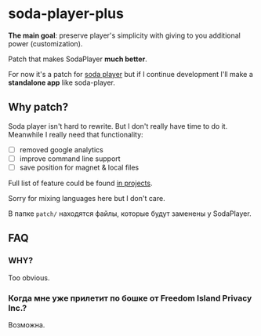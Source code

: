 # soda-player-plus

**The main goal**: preserve player's simplicity with giving to you additional power (customization).

Patch that makes SodaPlayer **much better**.

For now it's a patch for [soda player](https://www.sodaplayer.com/) but if I continue development I'll make a **standalone app** like soda-player.

## Why patch?

Soda player isn't hard to rewrite. But I don't really have time to do it. Meanwhile I really need that functionality:

<!-- - upgraded electron to latest version :fire: -->
<!-- - upgraded mpv (internal player itself) to latest version :fire::fire::fire: -->
<!-- - add save position and a lot of keyboard bindnings -->
<!-- - client redesign ... -->
- [ ] removed google analytics
- [ ] improve command line support
- [ ] save position for magnet & local files

Full list of feature could be found [in projects](https://github.com/zardoy/soda-player-plus/projects/1).

Sorry for mixing languages here but I don't care.

В папке `patch/` находятся файлы, которые будут заменены у SodaPlayer.

## FAQ

### WHY?

Too obvious.

### Когда мне уже прилетит по бошке от Freedom Island Privacy Inc.?

Возможна.
